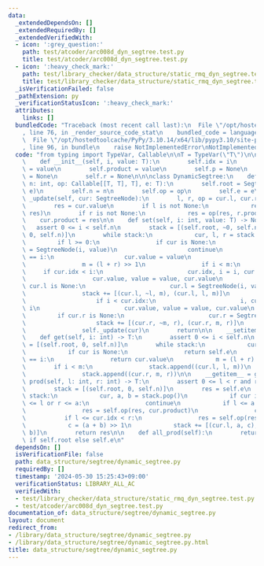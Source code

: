 ```yaml
---
data:
  _extendedDependsOn: []
  _extendedRequiredBy: []
  _extendedVerifiedWith:
  - icon: ':grey_question:'
    path: test/atcoder/arc008d_dyn_segtree.test.py
    title: test/atcoder/arc008d_dyn_segtree.test.py
  - icon: ':heavy_check_mark:'
    path: test/library_checker/data_structure/static_rmq_dyn_segtree.test.py
    title: test/library_checker/data_structure/static_rmq_dyn_segtree.test.py
  _isVerificationFailed: false
  _pathExtension: py
  _verificationStatusIcon: ':heavy_check_mark:'
  attributes:
    links: []
  bundledCode: "Traceback (most recent call last):\n  File \"/opt/hostedtoolcache/PyPy/3.10.14/x64/lib/pypy3.10/site-packages/onlinejudge_verify/documentation/build.py\"\
    , line 76, in _render_source_code_stat\n    bundled_code = language.bundle(\n\
    \  File \"/opt/hostedtoolcache/PyPy/3.10.14/x64/lib/pypy3.10/site-packages/onlinejudge_verify/languages/python.py\"\
    , line 96, in bundle\n    raise NotImplementedError\nNotImplementedError\n"
  code: "from typing import TypeVar, Callable\n\nT = TypeVar(\"T\")\n\n\nclass SegtreeNode:\n\
    \    def __init__(self, i, value: T):\n        self.idx = i\n        self.value\
    \ = value\n        self.product = value\n        self.p = None\n        self.l\
    \ = None\n        self.r = None\n\n\nclass DynamicSegtree:\n    def __init__(self,\
    \ n: int, op: Callable[[T, T], T], e: T):\n        self.root = SegtreeNode(0,\
    \ e)\n        self.n = n\n        self.op = op\n        self.e = e\n\n    def\
    \ _update(self, cur: SegtreeNode):\n        l, r, op = cur.l, cur.r, self.op\n\
    \        res = cur.value\n        if l is not None:\n            res = op(l.product,\
    \ res)\n        if r is not None:\n            res = op(res, r.product)\n    \
    \    cur.product = res\n\n    def set(self, i: int, value: T) -> None:\n     \
    \   assert 0 <= i < self.n\n        stack = [(self.root, ~0, self.n), (self.root,\
    \ 0, self.n)]\n        while stack:\n            cur, l, r = stack.pop()\n   \
    \         if l >= 0:\n                if cur is None:\n                    cur\
    \ = SegtreeNode(i, value)\n                    continue\n                if cur.idx\
    \ == i:\n                    cur.value = value\n                    continue\n\
    \                m = (l + r) >> 1\n                if i < m:\n               \
    \     if cur.idx < i:\n                        cur.idx, i = i, cur.idx\n     \
    \                   cur.value, value = value, cur.value\n                    if\
    \ cur.l is None:\n                        cur.l = SegtreeNode(i, value)\n    \
    \                stack += [(cur.l, ~l, m), (cur.l, l, m)]\n                else:\n\
    \                    if i < cur.idx:\n                        i, cur.idx = cur.idx,\
    \ i\n                        cur.value, value = value, cur.value\n           \
    \         if cur.r is None:\n                        cur.r = SegtreeNode(i, value)\n\
    \                    stack += [(cur.r, ~m, r), (cur.r, m, r)]\n            else:\n\
    \                self._update(cur)\n        return\n\n    __setitem__ = set\n\n\
    \    def get(self, i: int) -> T:\n        assert 0 <= i < self.n\n        stack\
    \ = [(self.root, 0, self.n)]\n        while stack:\n            cur, l, r = stack.pop()\n\
    \            if cur is None:\n                return self.e\n            if cur.idx\
    \ == i:\n                return cur.value\n            m = (l + r) >> 1\n    \
    \        if i < m:\n                stack.append((cur.l, l, m))\n            else:\n\
    \                stack.append((cur.r, m, r))\n\n    __getitem__ = get\n\n    def\
    \ prod(self, l: int, r: int) -> T:\n        assert 0 <= l < r and r <= self.n\n\
    \        stack = [(self.root, 0, self.n)]\n        res = self.e\n        while\
    \ stack:\n            cur, a, b = stack.pop()\n            if cur is None or b\
    \ <= l or r <= a:\n                continue\n            if l <= a and b <= r:\n\
    \                res = self.op(res, cur.product)\n                continue\n \
    \           if l <= cur.idx < r:\n                res = self.op(res, cur.value)\n\
    \            c = (a + b) >> 1\n            stack += [(cur.l, a, c), (cur.r, c,\
    \ b)]\n        return res\n\n    def all_prod(self):\n        return self.root.product\
    \ if self.root else self.e\n"
  dependsOn: []
  isVerificationFile: false
  path: data_structure/segtree/dynamic_segtree.py
  requiredBy: []
  timestamp: '2024-05-30 15:25:43+09:00'
  verificationStatus: LIBRARY_ALL_AC
  verifiedWith:
  - test/library_checker/data_structure/static_rmq_dyn_segtree.test.py
  - test/atcoder/arc008d_dyn_segtree.test.py
documentation_of: data_structure/segtree/dynamic_segtree.py
layout: document
redirect_from:
- /library/data_structure/segtree/dynamic_segtree.py
- /library/data_structure/segtree/dynamic_segtree.py.html
title: data_structure/segtree/dynamic_segtree.py
---
```


